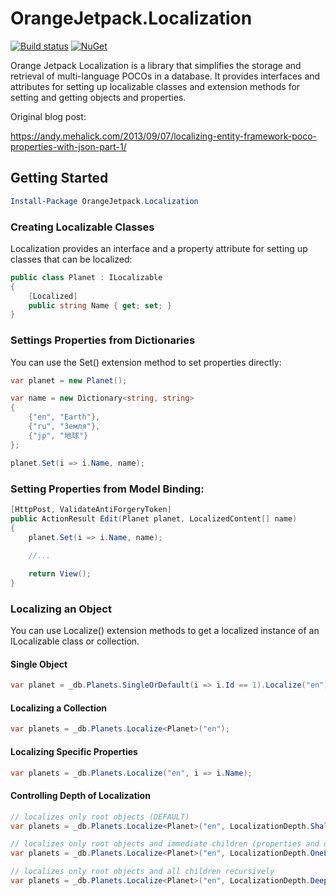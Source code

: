 # OrangeJetpack.Localization

[![Build status](https://ci.appveyor.com/api/projects/status/hoqf1taijirw7h84/branch/master?svg=true)](https://ci.appveyor.com/project/AndyMehalick/orangejetpack-localization/branch/master) [![NuGet](https://img.shields.io/nuget/v/OrangeJetpack.Localization.svg?maxAge=3600)](https://www.nuget.org/packages/OrangeJetpack.Localization/)

Orange Jetpack Localization is a library that simplifies the storage and retrieval of multi-language POCOs in a database. It provides interfaces and attributes for setting up localizable classes and extension methods for setting and getting objects and properties.

Original blog post:

https://andy.mehalick.com/2013/09/07/localizing-entity-framework-poco-properties-with-json-part-1/

## Getting Started

```powershell
Install-Package OrangeJetpack.Localization
```

### Creating Localizable Classes

Localization provides an interface and a property attribute for setting up classes that can be localized:

```csharp
public class Planet : ILocalizable
{
    [Localized]
    public string Name { get; set; }
}
```

### Settings Properties from Dictionaries

You can use the Set<T>() extension method to set properties directly:

```csharp
var planet = new Planet();

var name = new Dictionary<string, string>
{
    {"en", "Earth"},
    {"ru", "Земля"},
    {"jp", "地球"} 
};

planet.Set(i => i.Name, name);
```

### Setting Properties from Model Binding:

```csharp
[HttpPost, ValidateAntiForgeryToken]
public ActionResult Edit(Planet planet, LocalizedContent[] name)
{
    planet.Set(i => i.Name, name);
    
    //...

    return View();
}
```

### Localizing an Object

You can use Localize<T>() extension methods to get a localized instance of an ILocalizable class or collection.

#### Single Object

```csharp
var planet = _db.Planets.SingleOrDefault(i => i.Id == 1).Localize("en");
```

#### Localizing a Collection

```csharp
var planets = _db.Planets.Localize<Planet>("en");
```

#### Localizing Specific Properties

```csharp
var planets = _db.Planets.Localize("en", i => i.Name);
```

#### Controlling Depth of Localization

```csharp
// localizes only root objects (DEFAULT)
var planets = _db.Planets.Localize<Planet>("en", LocalizationDepth.Shallow);

// localizes only root objects and immediate children (properties and collections)
var planets = _db.Planets.Localize<Planet>("en", LocalizationDepth.OneLevel);

// localizes only root objects and all children recursively
var planets = _db.Planets.Localize<Planet>("en", LocalizationDepth.Deep);
```